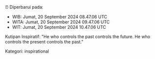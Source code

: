 ⏰ Diperbarui pada:
- WIB: Jumat, 20 September 2024 08.47.06 UTC
- WITA: Jumat, 20 September 2024 09.47.06 UTC
- WIT: Jumat, 20 September 2024 10.47.06 UTC

Kutipan Inspiratif:
"He who controls the past controls the future. He who controls the present controls the past."


Kategori: inspirational

